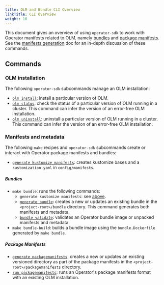 ```yaml
---
title: OLM and Bundle CLI Overview
linkTitle: CLI Overview
weight: 10
---
```


This document gives an overview of using `operator-sdk` to work with Operator manifests related to OLM,
namely [bundles][bundle] and [package manifests][package-manifests]. See the [manifests generation][doc-olm-generate]
doc for an in-depth discussion of these commands.

## Commands

### OLM installation

The following `operator-sdk` subcommands manage an OLM installation:

- [`olm install`][cli-olm-install]: install a particular version of OLM.
- [`olm status`][cli-olm-status]: check the status of a particular version of OLM running in a cluster. This command
  can infer the version of an error-free OLM installation.
- [`olm uninstall`][cli-olm-uninstall]: uninstall a particular version of OLM running in a cluster. This command
  can infer the version of an error-free OLM installation.

### Manifests and metadata

The following `make` recipes and `operator-sdk` subcommands create or interact with Operator package manifests and bundles:

- [`generate kustomize manifests`][cli-gen-kustomize-manifests]: creates kustomize bases and a `kustomization.yaml` in `config/manifests`.

##### Bundles

- `make bundle`: runs the following commands:
  - `generate kustomize manifests`: see [above](#commands).
  - [`generate bundle`][cli-gen-bundle]: creates a new or updates an existing bundle in the `<project-root>/bundle`
    directory. This command generates both manifests and metadata.
  - [`bundle validate`][cli-bundle-validate]: validates an Operator bundle image or unpacked manifests and metadata.
- `make bundle-build`: builds a bundle image using the `bundle.Dockerfile` generated by `make bundle`.

##### Package Manifests

- [`generate packagemanifests`][cli-gen-packagemanifests]: creates a new or updates an existing versioned
  directory as part of the package manifests in the `<project-root>/packagemanifests` directory.
- [`run packagemanifests`][doc-testing-deployment]: runs an Operator's package manifests format
  with an existing OLM installation.

[bundle]: https://github.com/operator-framework/operator-registry/blob/v1.12.6/docs/design/operator-bundle.md
[package-manifests]: https://github.com/operator-framework/operator-registry/tree/v1.5.3#manifest-format
[doc-olm-generate]: /docs/olm-integration/generation
[cli-olm-install]: /docs/cli/operator-sdk_olm_install
[cli-olm-status]: /docs/cli/operator-sdk_olm_status
[cli-olm-uninstall]: /docs/cli/operator-sdk_olm_uninstall
[cli-gen-bundle]: /docs/cli/operator-sdk_generate_bundle
[cli-gen-packagemanifests]: /docs/cli/operator-sdk_generate_packagemanifests
[cli-gen-kustomize-manifests]: /docs/cli/operator-sdk_generate_kustomize_manifests
[cli-bundle-validate]: /docs/cli/operator-sdk_bundle_validate
[doc-testing-deployment]: /docs/olm-integration/testing-deployment
